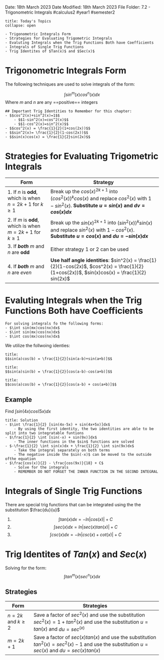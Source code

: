 Date: 18th March 2023
Date Modified: 18th March 2023
File Folder: 7.2 - Trigonometric Integrals
#calculus2 #year1 #semester2

```ad-abstract
title: Today's Topics
collapse: open

- Trigonometric Integrals Form
- Strategies for Evaluating Trigometric Integrals
- Evaluting Integrals when the Trig Functions Both have Coefficients
- Integrals of Single Trig Functions
- Trig Identites of $Tan(x)$ and $Sec(x)$

```

# Trigonometric Integrals Form

The following techniques are used to solve integrals of the form:

$$ \int sin^m(x)cos^n(x)dx$$
Where $m$ and $n$ are any ==positive== integers

```ad-important
## Important Trig Identities to Remember for this chapter:
- $$cos^2(x)+sin^2(x)=1$$
	- $$1-sin^2(x)=cos^2(x)$$
	- $$1-cos^2(x)=sin^2(x)$$
- $$cos^2(x) = \frac{1}{2}(1+cos(2x))$$
- $$sin^2(x)= \frac{1}{2}(1-cos(2x))$$
- $$sin(x)cos(x) = \frac{1}{2}sin(2x)$$
```

# Strategies for Evaluating Trigometric Integrals

| Form                                                           | Strategy                                                                                                                                          |
| -------------------------------------------------------------- | ------------------------------------------------------------------------------------------------------------------------------------------------- |
| 1. If $n$ is __odd__, which is when $n = 2k + 1$ for $k \ge 1$ | Break up the $cos(x)^{2k+1}$ into $(cos^2(x))^kcos(x)$ and replace $cos^2(x)$ with $1-sin^2(x)$. **Substitute $u=sin(x)$ and $dv=cos(x)dx$**      |
| 2. If $m$ is __odd__, which is when $m=2k+1$ for $k \ge 1$     | Break up the $sin(x)^{2k+1}$ into $(sin^2(x))^ksin(x)$ and replace $sin^2(x)$ with $1-cos^2(x)$. **Substitute $u = cos(x)$ and $du = -sin(x)dx$** |
| 3. If ***both*** $m$ and $n$ are __odd__                       | Either strategy 1 or 2 can be used                                                                                                                |
| 4. If ***both*** $m$ and $n$ are _even_                        | **Use half angle identities**: $sin^2(x) = \frac{1}{2}(1-cos(2x)$, $cos^2(x) = \frac{1}{2}(1+cos(2x))$, $sin(x)cos(x) = \frac{1}{2} sin(2x)$      |

# Evaluting Integrals when the Trig Functions Both have Coefficients

```ad-note
For solving integrals fo the following forms:
- $\int sin(mx)cos(nx)dx$
- $\int sin(mx)cos(nx)dx$
- $\int cos(mx)cos(nx)dx$
```

We utilize the follwoing identies:

```ad-important
title:
$$sin(a)cos(b) = \frac{1}{2}[sin(a-b)+sin(a+b)]$$
```

```ad-example
title:
$$sin(a)sin(b) = \frac{1}{2}[cos(a-b)-cos(a+b)]$$
```

```ad-caution
title:
$$cos(a)cos(b) = \frac{1}{2}[cos(a-b) + cos(a+b)]$$
```

## Example

Find $\int sin(4x)cos(5x)dx$

```ad-check
title: Solution
- $\int \frac{1}{2} [sin(4x-5x) + sin(4x+5x)]dx$
	- By using the first identity, the two identities are able to be split into two integratable funtions
- $\frac{1}{2} \int [sin(-x) + sin(9x)]dx$
	- The inner functions in the $sin$ functions are solved
- $-\frac{1}{2} \int sin(x)dx + \frac{1}{2} \int sin(9x)dx$
	- Take the integral separately on both terms
	- The negative inside the $sin(-x)$ can be moved to the outside ofthe equation
- $\frac{cos(x)}{2} - \frac{cos(9x)}{18} + C$
	- Solve for the integrals 
	- REMEMBER DO NOT FORGET THE INNER FUNCTION IN THE SECOND INTEGRAL
```

# Integrals of Single Trig Functions

There are special trig functions that can be integrated using the the substitution $\frac{du}{u}$ 

1. $$\int tan(x)dx = -ln|cos(x)| +C$$
2. $$\int sec(x)dx = ln|sec(x)tan(x)| + C$$
3. $$\int csc(x)dx = -ln|csc(x) + cot(x)| +C$$

# Trig Identites of $Tan(x)$ and $Sec(x)$

Solving for the form: $$\int tan^m(x)sec^n(x)dx$$
## Strategies

| Form                   | Strategies                                                                                                                              |
| ---------------------- | --------------------------------------------------------------------------------------------------------------------------------------- |
| $n = 2k$ and $k \ge 2$ | Save a factor of $sec^2(x)$ and use the substitution $sec^2(x) = 1 + tan^2(x)$ and use the substitution $u = tan(x)$ and $du = sec^(x)$ |
| $m = 2k + 1$           | Save a factor of $sec(x)tan(x)$ and use the substitution $tan^2(x) = sec^2(x)-1$ and use the substitution $u=sec(x)$ and $du = sec(x)tan(x)$                                                                                                                                      |

